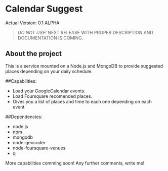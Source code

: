 Calendar Suggest
====================

Actual Version: 0.1 ALPHA
> *DO NOT USE!* 
> NEXT RELEASE WITH PROPER DESCRIPTION AND DOCUMENTATION IS COMING.

About the project
---------------------

This is a service mounted on a Node.js and MongoDB to provide suggested places depending on your daily schedule.

##Capabilities:

+ Load your GoogleCalendar events.
+ Load Foursquare recomended places.
+ Gives you a list of places and time to each one depending on each event. 

##Dependencies:

+ node.js
+ npm
+ mongodb
+ node-geocoder
+ node-foursquare-venues
+ q

More capabilities comming soon! 
Any further comments, write me!


